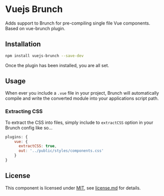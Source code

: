 # Vuejs Brunch

Adds support to Brunch for pre-compiling single file Vue components.
Based on vue-brunch plugin.


## Installation

```bash
npm install vuejs-brunch --save-dev
```

Once the plugin has been installed, you are all set.

## Usage

When ever you include a `.vue` file in your project, Brunch will automatically compile
and write the converted module into your applications script path.

### Extracting CSS

To extract the CSS into files, simply include to `extractCSS` option in your Brunch config like so...

```javascript
plugins: {
    vue: {
      extractCSS: true,
      out: '../public/styles/components.css'
    }
}
```

## License

This component is licensed under [MIT](), see [license.md](license.md) for details.
